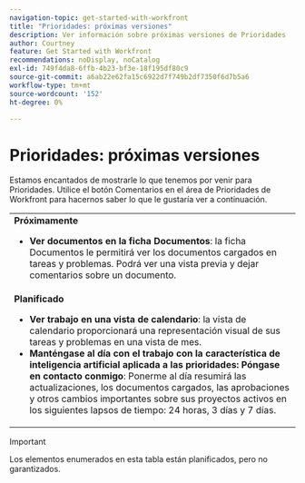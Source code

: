 ```yaml
---
navigation-topic: get-started-with-workfront
title: "Prioridades: próximas versiones"
description: Ver información sobre próximas versiones de Prioridades
author: Courtney
feature: Get Started with Workfront
recommendations: noDisplay, noCatalog
exl-id: 749f4da8-6ffb-4b23-bf3e-18f195df80c9
source-git-commit: a6ab22e62fa15c6922d7f749b2df7350f6d7b5a6
workflow-type: tm+mt
source-wordcount: '152'
ht-degree: 0%

---
```


# Prioridades: próximas versiones

Estamos encantados de mostrarle lo que tenemos por venir para Prioridades. Utilice el botón Comentarios en el área de Prioridades de Workfront para hacernos saber lo que le gustaría ver a continuación.

<table>
  <tr>
    <td><strong>Próximamente</strong>
    <ul>

<li><strong>Ver documentos en la ficha Documentos</strong>: la ficha Documentos le permitirá ver los documentos cargados en tareas y problemas. Podrá ver una vista previa y dejar comentarios sobre un documento. </li>
    </ul>
    </td>
  </tr>
  <tr>
    <td><strong>Planificado</strong>
    <ul>
    <li><strong>Ver trabajo en una vista de calendario</strong>: la vista de calendario proporcionará una representación visual de sus tareas y problemas en una vista de mes.</li>
    <li><strong>Manténgase al día con el trabajo con la característica de inteligencia artificial aplicada a las prioridades: Póngase en contacto conmigo</strong>: Ponerme al día resumirá las actualizaciones, los documentos cargados, las aprobaciones y otros cambios importantes sobre sus proyectos activos en los siguientes lapsos de tiempo: 24 horas, 3 días y 7 días.</li>
    </ul>
    </td>
  </tr>
</table>


>[!IMPORTANT]
>
>Los elementos enumerados en esta tabla están planificados, pero no garantizados.
